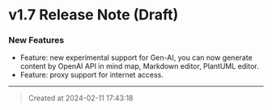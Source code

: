 # v1.7 Release Note (Draft)

### New Features

* Feature: new experimental support for Gen-AI, you can now generate content by OpenAI API in mind map, Markdown editor, PlantUML editor.
* Feature: proxy support for internet access.


---
> Created at 2024-02-11 17:43:18
